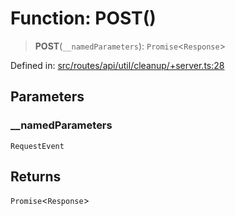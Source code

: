 # Function: POST()

> **POST**(`__namedParameters`): `Promise`\<`Response`\>

Defined in: [src/routes/api/util/cleanup/+server.ts:28](https://github.com/andrewski04/SvelteKit-Template/blob/9ffac812183d006906d6dfaaa45d8940033328db/src/routes/api/util/cleanup/+server.ts#L28)

## Parameters

### \_\_namedParameters

`RequestEvent`

## Returns

`Promise`\<`Response`\>
